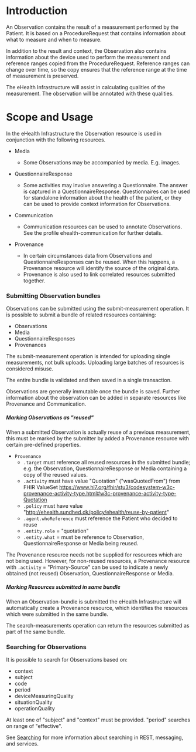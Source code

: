 # Introduction

An Observation contains the result of a measurement performed by the Patient. It is based on a ProcedureRequest that contains information about what to measure and when to measure.

In addition to the result and context, the Observation also contains information about the device used to perform the measurement and reference ranges copied from the ProcedureRequest. Reference ranges can change over time, so the copy ensures that the reference range at the time of measurement is preserved.

The eHealth Infrastructure will assist in calculating qualities of the measurement. The observation will be annotated with these qualities.

# Scope and Usage
In the eHealth Infrastructure the Observation resource is used in conjunction with the following resources.

- Media
  - Some Observations may be accompanied by media. E.g. images.
  
- QuestionnaireResponse
  - Some activities may involve answering a Questionnaire. The answer is captured in a QuestionnaireResponse. Questionnaires can be used for standalone information about the health of the patient, or they can be used to provide context information for Observations.

- Communication
  - Communication resources can be used to annotate Observations. See the profile ehealth-communication for further details.

- Provenance
  - In certain circumstances data from Observations and QuestionnaireResponses can be reused. When this happens, a Provenance resource will identify the source of the original data.
  - Provenance is also used to link correlated resources submitted together.

### Submitting Observation bundles
Observations can be submitted using the submit-measurement operation. It is possible to submit a bundle of related resources containing:
* Observations
* Media
* QuestionnaireResponses
* Provenances

The submit-measurement operation is intended for uploading single measurements, not bulk uploads. Uploading large batches of resources is considered misuse.

The entire bundle is validated and then saved in a single transaction.

Observations are generally immutable once the bundle is saved. Further information about the observation can be added in separate resources like Provenance and Communication.

##### Marking Observations as "reused"
When a submitted Observation is actually reuse of a previous measurement, this must be marked by the submitter by added a Provenance resource with certain pre-defined properties. 

- `Provenance`
  - `.target` must reference all reused resources in the submitted bundle; e.g. the Observation, QuestionnaireResponse or Media containing a copy of the reused values.
  - `.activity` must have value "Quotation" ("wasQuotedFrom") from FHIR ValueSet https://www.hl7.org/fhir/stu3/codesystem-w3c-provenance-activity-type.html#w3c-provenance-activity-type-Quotation
  - `.policy` must have value "http://ehealth.sundhed.dk/policy/ehealth/reuse-by-patient"
  - `.agent.whoReference` must reference the Patient who decided to reuse
  - `.entity.role` = "quotation"
  - `.entity.what` = must be reference to Observation, QuestionnaireResponse or Media being reused.

The Provenance resource needs not be supplied for resources which are not being used. However, for non-reused resources, a Provenance resource with `.activity` = "Primary-Source" can be used to indicate a newly obtained
(not reused) Observation, QuestionnaireResponse or Media. 

##### Marking Resources submitted in same bundle 
When an Observation-bundle is submitted the eHealth Infrastructure will automatically create
a Provenance resource, which identifies the resources which were submitted in the same bundle. 

The search-measurements operation can return the resources submitted as part of the same bundle.

### Searching for Observations
It is possible to search for Observations based on:
* context 
* subject
* code
* period
* deviceMeasuringQuality
* situationQuality
* operationQuality

At least one of "subject" and "context" must be provided. "period" searches on range of "effective".

See [Searching](https://www.hl7.org/fhir/stu3/search.html) for more information about searching in REST, messaging, and services.